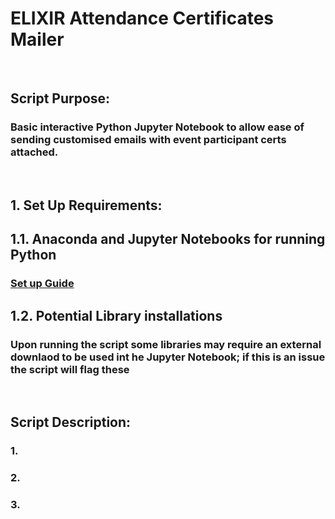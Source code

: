 # ELIXIR Attendance Certificates Mailer 

<br />

## **Script Purpose:**
### Basic interactive Python Jupyter Notebook to allow ease of sending customised emails with event participant certs attached.

<br />

## 1. **Set Up Requirements:**

## 1.1. Anaconda and Jupyter Notebooks for running Python
### [Set up Guide](https://docs.anaconda.com/anaconda/install/mac-os/)


## 1.2. Potential Library installations
### Upon running the script some libraries may require an external downlaod to be used int he Jupyter Notebook; if this is an issue the script will flag these

<br />

## **Script Description:**
### 1.
### 2.
### 3. 

